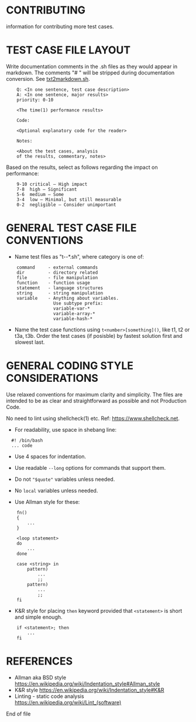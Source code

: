 # CONTRIBUTING

information for contributing more test cases.

# TEST CASE FILE LAYOUT

Write documentation comments in the <text case>.sh files as
they would appear in markdown. The comments
"# " will be stripped during documentation conversion.
See [txt2markdown.sh](./bin/Makefile::d).

```
    Q: <In one sentence, test case description>
    A: <In one sentence, major results>
    priority: 0-10

    <The time(1) performance results>

    Code:

    <Optional explanatory code for the reader>

    Notes:

    <About the test cases, analysis
    of the results, commentary, notes>
```

Based on the results, select <priority> as
follows regarding the impact on performance:

```
    9-10 critical – High impact
    7-8  high – Significant
    5-6  medium – Some
    3-4  low – Minimal, but still measurable
    0-2  negligible – Consider unimportant
```

# GENERAL TEST CASE FILE CONVENTIONS

- Name test files as "t-<category>-*.sh",
  where category is one of:

```
    command     - external commands
    dir         - directory related
    file        - file manipulation
    function    - function usage
    statement   - language structures
    string      - string manipulation
    variable    - Anything about variables.
                  Use subtype prefix:
                  variable-var-*
                  variable-array-*
                  variable-hash-*
```

- Name the test case functions using `t<number>[something]()`, like
  t1, t2 or t3a, t3b. Order the test cases (if posisble) by fastest
  solution first and slowest last.

# GENERAL CODING STYLE CONSIDERATIONS

Use relaxed conventions for maximum clarity
and simplicity. The <test case> files are
intended to be as clear and straightforward
as possible and not Production Code.

No need to lint using shellcheck(1) etc.
Ref: <https://www.shellcheck.net>.

- For readability, use space in shebang line:

```
  #! /bin/bash
  ... code
```

- Use 4 spaces for indentation.

- Use readable `--long` options for commands
  that support them.

- Do not `"$quote"` variables unless needed.

- No `local` variables unless needed.

- Use Allman style for these:

```
    fn()
    {
        ...
    }

    <loop statement>
    do
        ...
    done

    case <string> in
        pattern)
			...
			;;
        pattern)
			...
			;;
    fi
```

- K&R style for placing `then` keyword
  provided that `<statement>` is short and
  simple enough.

```
    if <statement>; then
        ...
    fi
```

# REFERENCES

- Allman aka BSD style
  https://en.wikipedia.org/wiki/Indentation_style#Allman_style
- K&R style
  https://en.wikipedia.org/wiki/Indentation_style#K&R
- Linting - static code analysis
  https://en.wikipedia.org/wiki/Lint_(software)

End of file
